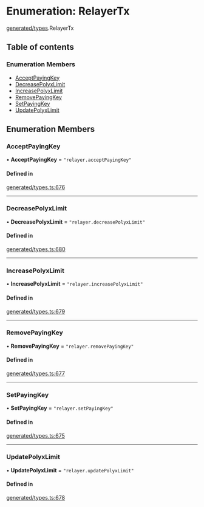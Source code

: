 # Enumeration: RelayerTx

[generated/types](../wiki/generated.types).RelayerTx

## Table of contents

### Enumeration Members

- [AcceptPayingKey](../wiki/generated.types.RelayerTx#acceptpayingkey)
- [DecreasePolyxLimit](../wiki/generated.types.RelayerTx#decreasepolyxlimit)
- [IncreasePolyxLimit](../wiki/generated.types.RelayerTx#increasepolyxlimit)
- [RemovePayingKey](../wiki/generated.types.RelayerTx#removepayingkey)
- [SetPayingKey](../wiki/generated.types.RelayerTx#setpayingkey)
- [UpdatePolyxLimit](../wiki/generated.types.RelayerTx#updatepolyxlimit)

## Enumeration Members

### AcceptPayingKey

• **AcceptPayingKey** = ``"relayer.acceptPayingKey"``

#### Defined in

[generated/types.ts:676](https://github.com/PolymathNetwork/polymesh-sdk/blob/c37bc05d/src/generated/types.ts#L676)

___

### DecreasePolyxLimit

• **DecreasePolyxLimit** = ``"relayer.decreasePolyxLimit"``

#### Defined in

[generated/types.ts:680](https://github.com/PolymathNetwork/polymesh-sdk/blob/c37bc05d/src/generated/types.ts#L680)

___

### IncreasePolyxLimit

• **IncreasePolyxLimit** = ``"relayer.increasePolyxLimit"``

#### Defined in

[generated/types.ts:679](https://github.com/PolymathNetwork/polymesh-sdk/blob/c37bc05d/src/generated/types.ts#L679)

___

### RemovePayingKey

• **RemovePayingKey** = ``"relayer.removePayingKey"``

#### Defined in

[generated/types.ts:677](https://github.com/PolymathNetwork/polymesh-sdk/blob/c37bc05d/src/generated/types.ts#L677)

___

### SetPayingKey

• **SetPayingKey** = ``"relayer.setPayingKey"``

#### Defined in

[generated/types.ts:675](https://github.com/PolymathNetwork/polymesh-sdk/blob/c37bc05d/src/generated/types.ts#L675)

___

### UpdatePolyxLimit

• **UpdatePolyxLimit** = ``"relayer.updatePolyxLimit"``

#### Defined in

[generated/types.ts:678](https://github.com/PolymathNetwork/polymesh-sdk/blob/c37bc05d/src/generated/types.ts#L678)

